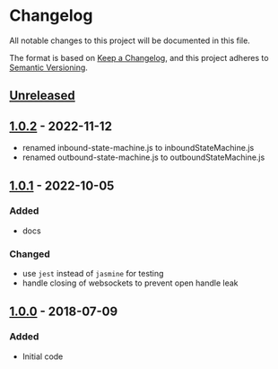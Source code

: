 # Changelog

All notable changes to this project will be documented in this file.

The format is based on [Keep a Changelog][keep-a-changelog],
and this project adheres to [Semantic Versioning][semantic-versioning].

## [Unreleased]

## [1.0.2] - 2022-11-12

- renamed inbound-state-machine.js to inboundStateMachine.js
- renamed outbound-state-machine.js to outboundStateMachine.js

## [1.0.1] - 2022-10-05

### Added

- docs

### Changed

- use `jest` instead of `jasmine` for testing
- handle closing of websockets to prevent open handle leak

## [1.0.0] - 2018-07-09

### Added

- Initial code

[Unreleased]: https://github.com/srveit/messaging/compare/v1.0.2...HEAD
[1.0.2]: https://github.com/srveit/messaging/releases/tag/v1.0.2
[1.0.1]: https://github.com/srveit/messaging/releases/tag/v1.0.1
[1.0.0]: https://github.com/srveit/messaging/releases/tag/v1.0.0
[keep-a-changelog]: https://keepachangelog.com/en/1.1.0/
[semantic-versioning]: https://semver.org/spec/v2.0.0.html
